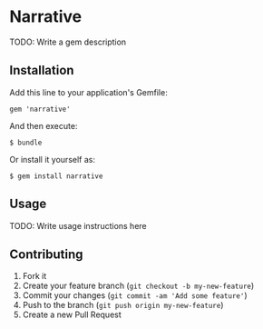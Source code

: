 # Narrative

TODO: Write a gem description

## Installation

Add this line to your application's Gemfile:

    gem 'narrative'

And then execute:

    $ bundle

Or install it yourself as:

    $ gem install narrative

## Usage

TODO: Write usage instructions here

## Contributing

1. Fork it
2. Create your feature branch (`git checkout -b my-new-feature`)
3. Commit your changes (`git commit -am 'Add some feature'`)
4. Push to the branch (`git push origin my-new-feature`)
5. Create a new Pull Request
